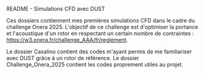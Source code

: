 README - Simulations CFD avec DUST

Ces dossiers contiennent mes premières simulations CFD dans le cadre du challenge Onera 2025. 
L'objectif de ce challenge est d'optimiser la portance et l'acoustique d'un rotor en respectant un certain nombre de contraintes : https://w3.onera.fr/challenge_AAA/fr/reglement.

Le dossier Casalino contient des codes m'ayant permis de me familiariser avec DUST grâce à un rotor de référence.
Le dossier Challenge_Onera_2025 contient les codes proprement utiles au projet.
